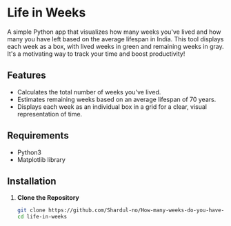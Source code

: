 # Life in Weeks

A simple Python app that visualizes how many weeks you've lived and how many you have left based on the average lifespan in India. This tool displays each week as a box, with lived weeks in green and remaining weeks in gray. It's a motivating way to track your time and boost productivity!

## Features
- Calculates the total number of weeks you've lived.
- Estimates remaining weeks based on an average lifespan of 70 years.
- Displays each week as an individual box in a grid for a clear, visual representation of time.

## Requirements

- Python3
- Matplotlib library

## Installation

1. **Clone the Repository**
   ```bash
   git clone https://github.com/Shardul-no/How-many-weeks-do-you-have-left.git
   cd life-in-weeks
